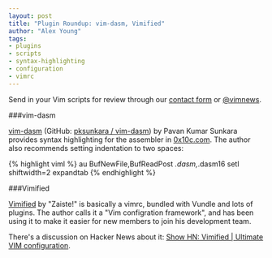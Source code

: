 ```yaml
---
layout: post
title: "Plugin Roundup: vim-dasm, Vimified"
author: "Alex Young"
tags: 
- plugins
- scripts
- syntax-highlighting
- configuration
- vimrc
---
```


<div class="intro">
Send in your Vim scripts for review through our <a href="/contact.html">contact form</a> or <a href="http://twitter.com/vimnews">@vimnews</a>.
</div>

###vim-dasm

[vim-dasm](http://www.vim.org/scripts/script.php?script_id=4038) (GitHub: [pksunkara / vim-dasm](https://github.com/pksunkara/vim-dasm)) by Pavan Kumar Sunkara provides syntax highlighting for the assembler in [0x10c.com](http://0x10c.com/).  The author also recommends setting indentation to two spaces:

{% highlight viml %}
au BufNewFile,BufReadPost *.dasm,*.dasm16 setl shiftwidth=2 expandtab
{% endhighlight %}

###Vimified

[Vimified](https://github.com/zaiste/vimified) by "Zaiste!" is basically a vimrc, bundled with Vundle and lots of plugins.  The author calls it a "Vim configration framework", and has been using it to make it easier for new members to join his development team.

There's a discussion on Hacker News about it: [Show HN: Vimified | Ultimate VIM configuration](https://news.ycombinator.com/item?id=3906598).
